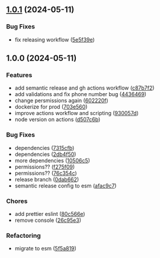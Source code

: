 ## [1.0.1](https://github.com/gusramirez-aplazo/ws-messenger/compare/v1.0.0...v1.0.1) (2024-05-11)


### Bug Fixes

* fix releasing workflow ([5e5f39e](https://github.com/gusramirez-aplazo/ws-messenger/commit/5e5f39ee922b05435bee9f8b41491b9122edd101))

## 1.0.0 (2024-05-11)


### Features

* add semantic release and gh actions workflow ([c87b7f2](https://github.com/gusramirez-aplazo/ws-messenger/commit/c87b7f2c1034db43f6ca604e7a3a9a8101be1a88))
* add validations and fix phone number bug ([4436469](https://github.com/gusramirez-aplazo/ws-messenger/commit/44364699040e332c94b465978f6b60b397c10f8a))
* change persmissions again ([602220f](https://github.com/gusramirez-aplazo/ws-messenger/commit/602220f67ddf56d526c0f4bd1eab5e40f8a4537a))
* dockerize for prod ([703e560](https://github.com/gusramirez-aplazo/ws-messenger/commit/703e56033d8b1ee05bcd45064a783133bf9acad4))
* improve actions workflow and scripting ([930057d](https://github.com/gusramirez-aplazo/ws-messenger/commit/930057d14a4ea82c9523f9f0df9608d7ffcb3ba2))
* node version on actions ([d507c6b](https://github.com/gusramirez-aplazo/ws-messenger/commit/d507c6b56b9005d7b71f3743c2174232c9c2584b))


### Bug Fixes

* dependencies ([7315cfb](https://github.com/gusramirez-aplazo/ws-messenger/commit/7315cfbf74feaad6ac2796c8e06b137de4e20b12))
* dependencies ([2db4f50](https://github.com/gusramirez-aplazo/ws-messenger/commit/2db4f50b3363caf305cbbca7fbb02dadf2c3c37e))
* more dependencies ([10506c5](https://github.com/gusramirez-aplazo/ws-messenger/commit/10506c5f10eb7393951cab4080525cc391ffce70))
* permissions?? ([f275f09](https://github.com/gusramirez-aplazo/ws-messenger/commit/f275f0991f1c8a545308742f1e925d6ee15101ad))
* permissions?? ([76c354c](https://github.com/gusramirez-aplazo/ws-messenger/commit/76c354cbc60617ce44535cb605465fe8afb523c4))
* release branch ([0dab662](https://github.com/gusramirez-aplazo/ws-messenger/commit/0dab66260cc8e29c7690fc93d42aa7c890d4f0b0))
* semantic release config to esm ([afac9c7](https://github.com/gusramirez-aplazo/ws-messenger/commit/afac9c727daf4d1d91ba465d46ad4c8b38ba94fd))


### Chores

* add prettier eslint ([80c566e](https://github.com/gusramirez-aplazo/ws-messenger/commit/80c566e4426b681b555fd83ac1891b1ec31841ed))
* remove console ([26c95e3](https://github.com/gusramirez-aplazo/ws-messenger/commit/26c95e3ad89d6973f6e6fffe510a79925675146d))


### Refactoring

* migrate to esm ([5f5a819](https://github.com/gusramirez-aplazo/ws-messenger/commit/5f5a8191dd860298766337521f1a51468f0d270b))
